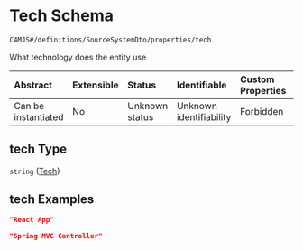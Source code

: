 # Tech Schema

```txt
C4MJS#/definitions/SourceSystemDto/properties/tech
```

What technology does the entity use

| Abstract            | Extensible | Status         | Identifiable            | Custom Properties | Additional Properties | Access Restrictions | Defined In                                                                            |
| :------------------ | :--------- | :------------- | :---------------------- | :---------------- | :-------------------- | :------------------ | :------------------------------------------------------------------------------------ |
| Can be instantiated | No         | Unknown status | Unknown identifiability | Forbidden         | Allowed               | none                | [source-workspace.schema.json\*](source-workspace.schema.json "open original schema") |

## tech Type

`string` ([Tech](source-workspace-definitions-system-properties-tech.md))

## tech Examples

```json
"React App"
```

```json
"Spring MVC Controller"
```
